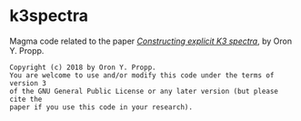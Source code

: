 # k3spectra
Magma code related to the paper [*Constructing explicit K3 spectra*](https://math.mit.edu/research/undergraduate/urop-plus/documents/2017/Propp.pdf), by Oron Y. Propp.

~~~~
Copyright (c) 2018 by Oron Y. Propp.
You are welcome to use and/or modify this code under the terms of version 3
of the GNU General Public License or any later version (but please cite the
paper if you use this code in your research).
~~~~
